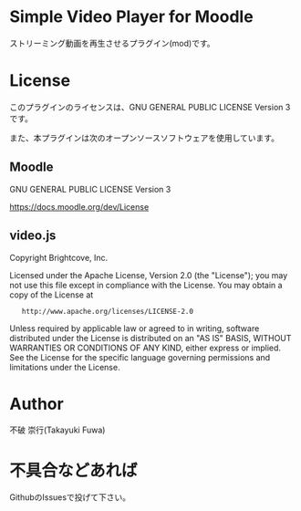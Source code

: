 # Simple Video Player for Moodle
ストリーミング動画を再生させるプラグイン(mod)です。

# License
このプラグインのライセンスは、GNU GENERAL PUBLIC LICENSE Version 3 です。

また、本プラグインは次のオープンソースソフトウェアを使用しています。

## Moodle
GNU GENERAL PUBLIC LICENSE Version 3

https://docs.moodle.org/dev/License

## video.js

Copyright Brightcove, Inc.

   Licensed under the Apache License, Version 2.0 (the "License");
   you may not use this file except in compliance with the License.
   You may obtain a copy of the License at

       http://www.apache.org/licenses/LICENSE-2.0

   Unless required by applicable law or agreed to in writing, software
   distributed under the License is distributed on an "AS IS" BASIS,
   WITHOUT WARRANTIES OR CONDITIONS OF ANY KIND, either express or implied.
   See the License for the specific language governing permissions and
   limitations under the License.

# Author
不破 崇行(Takayuki Fuwa)

# 不具合などあれば
GithubのIssuesで投げて下さい。
